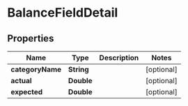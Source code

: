 
# BalanceFieldDetail

## Properties
Name | Type | Description | Notes
------------ | ------------- | ------------- | -------------
**categoryName** | **String** |  |  [optional]
**actual** | **Double** |  |  [optional]
**expected** | **Double** |  |  [optional]



